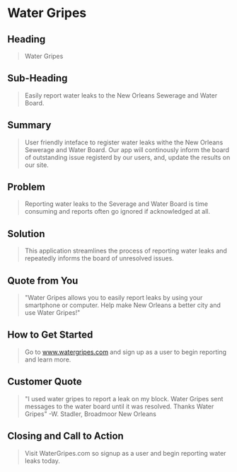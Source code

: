 # Water Gripes #

<!-- 
> This material was originally posted [here](http://www.quora.com/What-is-Amazons-approach-to-product-development-and-product-management). It is reproduced here for posterities sake.

There is an approach called "working backwards" that is widely used at Amazon. They work backwards from the customer, rather than starting with an idea for a product and trying to bolt customers onto it. While working backwards can be applied to any specific product decision, using this approach is especially important when developing new products or features.

For new initiatives a product manager typically starts by writing an internal press release announcing the finished product. The target audience for the press release is the new/updated product's customers, which can be retail customers or internal users of a tool or technology. Internal press releases are centered around the customer problem, how current solutions (internal or external) fail, and how the new product will blow away existing solutions.

If the benefits listed don't sound very interesting or exciting to customers, then perhaps they're not (and shouldn't be built). Instead, the product manager should keep iterating on the press release until they've come up with benefits that actually sound like benefits. Iterating on a press release is a lot less expensive than iterating on the product itself (and quicker!).

If the press release is more than a page and a half, it is probably too long. Keep it simple. 3-4 sentences for most paragraphs. Cut out the fat. Don't make it into a spec. You can accompany the press release with a FAQ that answers all of the other business or execution questions so the press release can stay focused on what the customer gets. My rule of thumb is that if the press release is hard to write, then the product is probably going to suck. Keep working at it until the outline for each paragraph flows. 

Oh, and I also like to write press-releases in what I call "Oprah-speak" for mainstream consumer products. Imagine you're sitting on Oprah's couch and have just explained the product to her, and then you listen as she explains it to her audience. That's "Oprah-speak", not "Geek-speak".

Once the project moves into development, the press release can be used as a touchstone; a guiding light. The product team can ask themselves, "Are we building what is in the press release?" If they find they're spending time building things that aren't in the press release (overbuilding), they need to ask themselves why. This keeps product development focused on achieving the customer benefits and not building extraneous stuff that takes longer to build, takes resources to maintain, and doesn't provide real customer benefit (at least not enough to warrant inclusion in the press release).
 -->
 
## Heading ##
  > Water Gripes
## Sub-Heading ##
  > Easily report water leaks to the New Orleans Sewerage and Water Board.

## Summary ##
  >User friendly inteface to register water leaks withe the New Orleans Sewerage and Water Board. Our app will continously inform the board of outstanding issue registerd by our users, and, update the results on our site.

## Problem ##
  > Reporting water leaks to the Severage and Water Board is time consuming and reports often go ignored if acknowledged at all.

## Solution ##
  > This application streamlines the process of reporting water leaks and repeatedly informs the board of unresolved issues.

## Quote from You ##
  >"Water Gripes allows you to easily report leaks by using your smartphone or computer. Help make New Orleans a better city and use Water Gripes!"

## How to Get Started ##
  > Go to www.watergripes.com and sign up as a user to begin reporting and learn more.

## Customer Quote ##
  >"I used water gripes to report a leak on my block. Water Gripes sent messages to the water board until it was resolved. Thanks Water Gripes" -W. Stadler, Broadmoor New Orleans

## Closing and Call to Action ##
  > Visit WaterGripes.com so signup as a user and begin reporting water leaks today. 